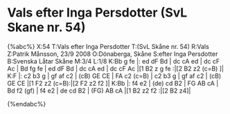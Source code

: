# Vals efter Inga Persdotter (SvL Skane nr. 54)

{%abc%}
X:54
T:Vals efter Inga Persdotter
T:(SvL Skåne nr. 54)
R:Vals
Z:Patrik Månsson, 23/9 2008
O:Dönaberga, Skåne
S:efter Inga Persdotter
B:Svenska Låtar Skåne
M:3/4
L:1/8
K:Bb
g fe |: ed dF Bd | dc cA ed | dc cF Ac | Bd fg fe |
ed dF Bd | dc cA ed | dc cF Ac |[1 B2 z g fe :|[2 B2 z2 (c=B) ]|
K:F
|: c2 b3 g | gf af c2 | (cB) GE CE | FA c2 (c=B) |
c2 b3 g |  gf af c2 | (cB) GE CE |[1 F2 z2 (c=B):|[2 F2 z2 f2 ]|
K:Bb
|: f4 e2 | (de) cd B2 | FG AB cA | Bd f2 (gf) |
f4 e2 | de cd B2 | (FG) AB cA |[1 B2 z2 f2 :|[2 B2 z4]| 

{%endabc%}
